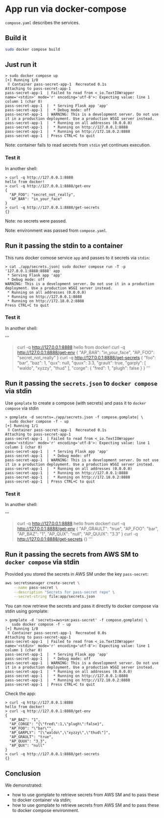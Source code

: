 # App run via docker-compose

`compose.yaml` describes the services.

## Build it

```sh
sudo docker compose build
```

## Just run it

```
> sudo docker compose up
[+] Running 1/0
 ⠿ Container pass-secret-app-1  Recreated 0.1s
Attaching to pass-secret-app-1
pass-secret-app-1  | Failed to read from <_io.TextIOWrapper name='<stdin>' mode='r' encoding='utf-8'>: Expecting value: line 1 column 1 (char 0)
pass-secret-app-1  |  * Serving Flask app 'app'
pass-secret-app-1  |  * Debug mode: off
pass-secret-app-1  | WARNING: This is a development server. Do not use it in a production deployment. Use a production WSGI server instead.
pass-secret-app-1  |  * Running on all addresses (0.0.0.0)
pass-secret-app-1  |  * Running on http://127.0.0.1:8888
pass-secret-app-1  |  * Running on http://172.18.0.2:8888
pass-secret-app-1  | Press CTRL+C to quit
```

Note: container fails to read secrets from `stdin` yet continues execution.

### Test it

In another shell:

```
> curl -q http://127.0.0.1:8888
hello from docker!
> curl -q http://127.0.0.1:8888/get-env
{
  "AP_FOO": "secret_not_really",
  "AP_BAR": "in_your_face"
}
> curl -q http://127.0.0.1:8888/get-secrets
{}
```

Note: no secrets were passed.

Note: environment was passed from `compose.yaml`.

## Run it passing the stdin to a container

This runs docker comose service `app` and passes to it secrets via `stdin`:

```
> cat ./app/secrets.json| sudo docker compose run -T -p '127.0.0.1:8888:8888' app
 * Serving Flask app 'app'
 * Debug mode: off
WARNING: This is a development server. Do not use it in a production deployment. Use a production WSGI server instead.
 * Running on all addresses (0.0.0.0)
 * Running on http://127.0.0.1:8888
 * Running on http://172.18.0.2:8888
Press CTRL+C to quit
```
### Test it

In another shell:

'''
> curl -q http://127.0.0.1:8888
hello from docker!
> curl -q http://127.0.0.1:8888/get-env
{
  "AP_BAR": "in_your_face",
  "AP_FOO": "secret_not_really"
}
> curl -q http://127.0.0.1:8888/get-secrets
{
  "foo": "bar",
  "baz": 1,
  "qux": null,
  "quux": 3.3,
  "grault": true,
  "garply": [
    "waldo",
    "xyzzy",
    "thud"
  ],
  "corge": {
    "fred": 1,
    "plugh": false
  }
}
'''

## Run it passing the `secrets.json` to `docker compose` via stdin

Use `gomplate` to create a compose (with secrets) and pass it to
`docker compose` via stdin

```
> gomplate -d secrets=./app/secrets.json -f compose.gomplate| \
  sudo docker compose -f - up
[+] Running 1/1
 ⠿ Container pass-secret-app-1  Recreated 0.1s
Attaching to pass-secret-app-1
pass-secret-app-1  | Failed to read from <_io.TextIOWrapper name='<stdin>' mode='r' encoding='utf-8'>: Expecting value: line 1 column 1 (char 0)
pass-secret-app-1  |  * Serving Flask app 'app'
pass-secret-app-1  |  * Debug mode: off
pass-secret-app-1  | WARNING: This is a development server. Do not use it in a production deployment. Use a production WSGI server instead.
pass-secret-app-1  |  * Running on all addresses (0.0.0.0)
pass-secret-app-1  |  * Running on http://127.0.0.1:8888
pass-secret-app-1  |  * Running on http://172.18.0.2:8888
pass-secret-app-1  | Press CTRL+C to quit
```

### Test it

In another shell:

'''
> curl -q http://127.0.0.1:8888
hello from docker!
> curl -q http://127.0.0.1:8888/get-env
{
  "AP_GRAULT": "true",
  "AP_FOO": "bar",
  "AP_BAZ": "1",
  "AP_QUX": "null",
  "AP_QUUX": "3.3"
}
> curl -q http://127.0.0.1:8888/get-secrets
{}
'''

## Run it passing the secrets from AWS SM to `docker compose` via stdin

Provided you stored the secrets in AWS SM under the key `pass-secret`:

```sh
aws secretsmanager create-secret \
    --name pass-secret \
    --description "Secrets for pass-secret repo" \
    --secret-string file:app/secrets.json
```
You can now retrieve the secrets and pass it directly to docker compose via
stdin using gomplate:

```
> gomplate -d 'secrets=aws+sm:pass-secret' -f compose.gomplate| \
   sudo docker compose -f - up
[+] Running 1/0
 ⠿ Container pass-secret-app-1  Recreated 0.0s
Attaching to pass-secret-app-1
pass-secret-app-1  | Failed to read from <_io.TextIOWrapper name='<stdin>' mode='r' encoding='utf-8'>: Expecting value: line 1 column 1 (char 0)
pass-secret-app-1  |  * Serving Flask app 'app'
pass-secret-app-1  |  * Debug mode: off
pass-secret-app-1  | WARNING: This is a development server. Do not use it in a production deployment. Use a production WSGI server instead.
pass-secret-app-1  |  * Running on all addresses (0.0.0.0)
pass-secret-app-1  |  * Running on http://127.0.0.1:8888
pass-secret-app-1  |  * Running on http://172.18.0.2:8888
pass-secret-app-1  | Press CTRL+C to quit
```

Check the app:
```
> curl -q http://127.0.0.1:8888
hello from docker!
> curl -q http://127.0.0.1:8888/get-env
{
  "AP_BAZ": "1",
  "AP_CORGE": "{\"fred\":1,\"plugh\":false}",
  "AP_FOO": "\"bar\"",
  "AP_GARPLY": "[\"waldo\",\"xyzzy\",\"thud\"]",
  "AP_GRAULT": "true",
  "AP_QUUX": "3.3",
  "AP_QUX": "null"
}
> curl -q http://127.0.0.1:8888/get-secrets
{}
```

## Conclusion

We demonstrated:
* how to use gomplate to retrieve secrets from AWS SM and to pass
these to docker container via stdin;
* how to use gomplate to retrieve secrets from AWS SM and to pass
these to docker compose environment.
